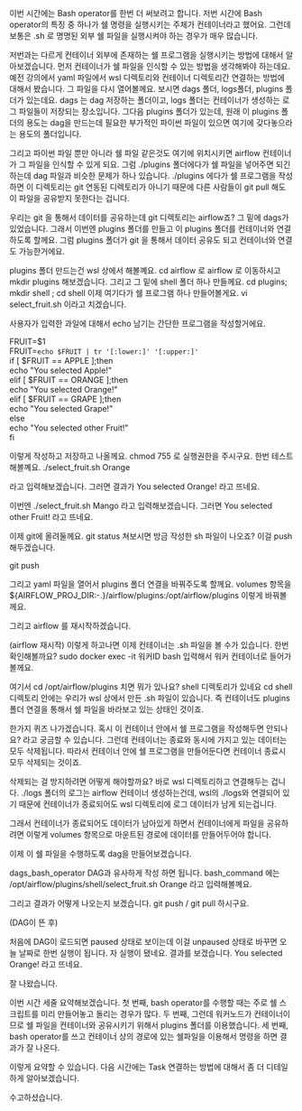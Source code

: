 
이번 시간에는 Bash operator를 한번 더 써보려고 합니다.
저번 시간에 Bash operator의 특징 중 하나가 쉘 명령을 실행시키는 주체가 컨테이너라고 했어요. 
그런데 보통은 .sh 로 명명된 외부 쉘 파일을 실행시켜야 하는 경우가 매우 많습니다. 

저번과는 다르게 컨테이너 외부에 존재하는 쉘 프로그램을 실행시키는 방법에 대해서 알아보겠습니다. 
먼저 컨테이너가 쉘 파일을 인식할 수 있는 방법을 생각해봐야 하는데요.
예전 강의에서 yaml 파일에서 wsl 디렉토리와 컨테이너 디렉토리간 연결하는 방법에 대해서 봤습니다. 
그 파일을 다시 열어볼께요. 
보시면 dags 폴더, logs폴더, plugins 폴더가 있는데요. dags 는 dag 저장하는 폴더이고, logs 폴더는 컨테이너가 생성하는 로그 파일들이 저장되는 장소입니다. 그다음 plugins 폴더가 있는데, 원래 이 plugins 폴더의 용도는 dag을 만드는데 필요한 부가적인 파이썬 파일이 있으면 여기에 갖다놓으라는 용도의 폴더입니다. 

그리고 파이썬 파일 뿐만 아니라 쉘 파일 같은것도 여기에 위치시키면 airflow 컨테이너가 그 파일을 인식할 수 있게 되요. 
그럼 ./plugins 폴더에다가 쉘 파일을 넣어주면 되긴 하는데 
dag 파일과 비슷한 문제가 하나 있습니다. 
./plugins 에다가 쉘 프로그램을 작성하면 이 디렉토리는 git 연동된 디렉토리가 아니기 때문에 다른 사람들이 git pull 해도 이 파일을 공유받지 못한다는 겁니다.  

우리는 git 을 통해서 데이터를 공유하는데 git 디렉토리는 airflow죠? 그 밑에 dags가 있었습니다. 
그래서 이번엔 plugins 폴더를 만들고 이 plugins 폴더를 컨테이너와 연결하도록 할께요. 
그럼 plugins 폴더가 git 을 통해서 데이터 공유도 되고 컨테이너와 연결도 가능한거에요.

plugins 폴더 만드는건 wsl 상에서 해볼꼐요.
cd airflow 로 airflow 로 이동하시고
mkdir plugins 해보겠습니다. 
그리고 그 밑에 shell 폴더 하나 만들께요. cd plugins; mkdir shell ; cd shell 
이제 여기다가 쉘 프로그램 하나 만들어볼게요. 
vi select_fruit.sh 이라고 치겠습니다. 

사용자가 입력한 과일에 대해서 echo 남기는 간단한 프로그램을 작성할거에요. 

FRUIT=$1  
FRUIT=`echo $FRUIT | tr '[:lower:]' '[:upper:]'`  
if [ $FRUIT == APPLE ];then  
 echo "You selected Apple!"  
elif [ $FRUIT == ORANGE ];then  
 echo "You selected Orange!"  
elif [ $FRUIT == GRAPE ];then  
 echo "You selected Grape!"  
else  
 echo "You selected other Fruit!"  
fi


이렇게 작성하고 저장하고 나올께요. 
chmod 755 로 실행권한을 주시구요.
한번 테스트해볼꼐요.
./select_fruit.sh Orange 

라고 입력해보겠습니다.
그러면 결과가 You selected Orange! 라고 뜨네요.

이번엔 ./select_fruit.sh Mango 라고 입력해보겠습니다. 
그러면 You selected other Fruit! 라고 뜨네요. 

이제 git에 올려둘께요.
git status 쳐보시면 방금 작성한 sh 파일이 나오죠? 이걸 push 해두겠습니다. 

git push

그리고 yaml 파일을 열어서 plugins 폴더 연결을 바꿔주도록 할께요.
volumes 항목을  ${AIRFLOW_PROJ_DIR:-.}/airflow/plugins:/opt/airflow/plugins 이렇게 바꿔볼께요.

그리고 airflow 를 재시작하겠습니다. 

(airflow 재시작)
이렇게 하고나면 이제 컨테이너는 .sh 파일을 볼 수가 있습니다.
한번 확인해볼까요? 
sudo docker exec -it 워커ID bash 입력해서 워커 컨테이너로 들어가볼께요. 

여기서 cd /opt/airflow/plugins 치면 뭐가 있나요? shell 디렉토리가 있네요 cd shell 디렉토리 안에는 우리가 wsl 상에서 만든 .sh 파일이 있습니다. 
즉 컨테이너도 plugins 폴더 연결을 통해서 쉘 파일을 바라보고 있는 상태인 것이죠. 

한가지 퀴즈 나가겠습니다.
혹시 이 컨테이너 안에서 쉘 프로그램을 작성해두면 안되나요?
라고 궁금할 수 있습니다.
그런데 컨테이너는 종료와 동시에 가지고 있는 데이터는 모두 삭제됩니다. 
따라서 컨테이너 안에 쉘 프로그램을 만들어둔다면 컨테이너 종료시 모두 삭제되는 것이죠. 

삭제되는 걸 방지하려면 어떻게 해야할까요?
바로 wsl 디렉토리하고 연결해두는 겁니다. ./logs 폴더의 로그는 airflow 컨테이너 생성하는건데, wsl의 ./logs와 연결되어 있기 때문에 컨테이너가 종료되어도 wsl 디렉토리에 로그 데이터가 남게 되는겁니다. 

그래서 컨테이너가 종료되어도 데이터가 남아있게 하면서 컨테이너에게 파일을 공유하려면 이렇게 volumes 항목으로 마운트된 경로에 데이터를 만들어두어야 합니다. 

이제 이 쉘 파일을 수행하도록 dag을 만들어보겠습니다. 

dags_bash_operator DAG과 유사하게 작성 하면 됩니다. 
bash_command 에는 /opt/airflow/plugins/shell/select_fruit.sh Orange 라고 입력해볼꼐요.

그리고 결과가 어떻게 나오는지 보겠습니다. 
git push / git pull 하시구요.

(DAG이 뜬 후)

처음에 DAG이 로드되면 paused 상태로 보이는데
이걸 unpaused 상태로 바꾸면 오늘 날짜로 한번 실행이 됩니다. 
자 실행이 됐네요.
결과를 보겠습니다. You selected Orange! 라고 뜨네요.

잘 나왔습니다.

이번 시간 세줄 요약해보겠습니다.
첫 번째, bash operator를 수행할 때는 주로 쉘 스크립트를 미리 만들어놓고 돌리는 경우가 많다.
두 번째, 그런데 워커노드가 컨테이너이므로 쉘 파일을 컨테이너와 공유시키기 위해서 plugins 폴더를 이용했습니다.
세 번째, bash operator를 쓰고 컨테이너 상의 경로에 있는 쉘파일을 이용해서 명령을 하면 결과가 잘 나온다. 

이렇게 요약할 수 있습니다. 
다음 시간에는 Task 연결하는 방법에 대해서 좀 더 디테일하게 알아보겠습니다.

수고하셨습니다. 